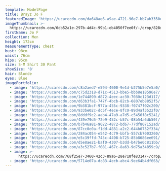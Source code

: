```yaml
---
template: ModelPage
title: Brayz Jo F
featuredImage: 'https://ucarecdn.com/da648ae6-a9ae-4721-96e7-bb7ab3350dff/'
imageThumbnail: >-
  https://ucarecdn.com/6cb52a1e-297b-4d4c-99b1-eb4050f7ee0f/-/crop/828x1117/396,113/-/preview/
firstName: Jo F
collection: Men
height: 172cm
measurementType: chest
bust: 98cm
waist: 76cm
hips: 95cm
size: S-M Shirt 30 Pant
shoeSize: '8'
hair: Blonde
eyes: Blue
imagePortfolio:
  - image: 'https://ucarecdn.com/c8a2aed7-e594-4600-9e1d-b275b5e7e5a0/'
  - image: 'https://ucarecdn.com/c75d2318-d71c-4513-bbe5-bbb8e18596e7/'
  - image: 'https://ucarecdn.com/1e744890-d872-4eec-ac30-7080c123d117/'
  - image: 'https://ucarecdn.com/d63b3fa1-747f-4bcb-82cb-6807eb8852f5/'
  - image: 'https://ucarecdn.com/9b381bcf-977a-455c-9338-f0747f02c209/'
  - image: 'https://ucarecdn.com/933be02c-dc5f-4ece-8fc0-89d4af3522f0/'
  - image: 'https://ucarecdn.com/8dddf9c2-aab4-47a9-a7d5-c5456f8c5241/'
  - image: 'https://ucarecdn.com/439e79d5-72e9-452c-b57c-08b54a6db50f/'
  - image: 'https://ucarecdn.com/b7b46a81-9022-4872-bd67-77df807152ad/'
  - image: 'https://ucarecdn.com/87cc0c0a-f1dd-4831-a2c2-644b0752f334/'
  - image: 'https://ucarecdn.com/284ac054-e542-4c79-bbfb-557cb7003260/'
  - image: 'https://ucarecdn.com/e5c39ffd-745c-4498-b725-85b8686ee691/'
  - image: 'https://ucarecdn.com/d5e8ae21-baf0-4307-b3dd-b47be0c811bb/'
  - image: 'https://ucarecdn.com/a3c527b7-f081-467c-8a63-9d75a34859c9/'
  - image: >-
      https://ucarecdn.com/768f25e7-3460-42c3-89a6-28e710fe8314/-/crop/1425x1693/303,807/-/preview/
  - image: 'https://ucarecdn.com/5714e07a-dc83-4ecb-abc4-9ee64b4df663/'
---
```


